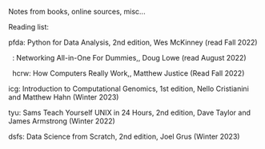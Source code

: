 Notes from books, online sources, misc...

Reading list:

  pfda: Python for Data Analysis, 2nd edition, Wes McKinney (read Fall 2022)
  
  : Networking All-in-One For Dummies,, Doug Lowe (read August 2022)
  
  hcrw: How Computers Really Work,, Matthew Justice (Read Fall 2022)
  
  icg: Introduction to Computational Genomics, 1st edition, Nello Cristianini and Matthew Hahn (Winter 2023)
  
  tyu: Sams Teach Yourself UNIX in 24 Hours, 2nd edition, Dave Taylor and James Armstrong (Winter 2022)
  
  dsfs: Data Science from Scratch, 2nd edition, Joel Grus (Winter 2023) 
